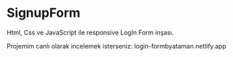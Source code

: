 # SignupForm
Html, Css ve JavaScript ile responsive LogIn Form inşası.

Projemim canlı olarak incelemek isterseniz: login-formbyataman.netlify.app
